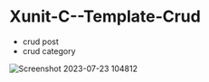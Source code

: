# Xunit-C--Template-Crud
- crud post
- crud category

![Screenshot 2023-07-23 104812](https://github.com/annandltp/Xunit-C--Template-Crud/assets/54160771/81a71589-717c-4daa-aa20-63caf94711c9)
